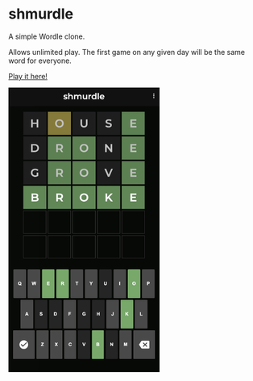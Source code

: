 # shmurdle

A simple Wordle clone.

Allows unlimited play. The first game on any given day will be the same word for everyone.

[Play it here!](https://odisfm.github.io/shmurdle/)


<img src="screenshot.jpg" alt="An example screenshot of the app." style="width: 300px">